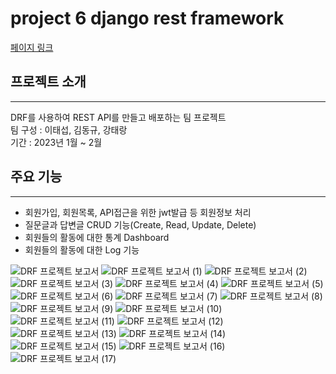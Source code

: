 # project 6 django rest framework

[페이지 링크](http://3.38.47.74/)

## 프로젝트 소개
-------------
DRF를 사용하여 REST API를 만들고 배포하는 팀 프로젝트  
팀 구성 : 이태섭, 김동규, 강태랑  
기간 : 2023년 1월 ~ 2월

## 주요 기능
-------------
* 회원가입, 회원목록, API접근을 위한 jwt발급 등 회원정보 처리
* 질문글과 답변글 CRUD 기능(Create, Read, Update, Delete)
* 회원들의 활동에 대한 통계 Dashboard
* 회원들의 활동에 대한 Log 기능

![DRF 프로젝트 보고서](https://user-images.githubusercontent.com/109839413/233831238-557d04e6-d7a6-4408-95d0-32c548ea2b06.png)
![DRF 프로젝트 보고서 (1)](https://user-images.githubusercontent.com/109839413/233831163-66d3d062-824b-4df2-b640-4dd9b270d6f3.png)
![DRF 프로젝트 보고서 (2)](https://user-images.githubusercontent.com/109839413/233831167-abbc0ad0-b6e4-4b8e-a0ec-2a15c3ea8cd1.png)
![DRF 프로젝트 보고서 (3)](https://user-images.githubusercontent.com/109839413/233831168-2693228a-6afc-4c36-9f9d-7bebd23a9513.png)
![DRF 프로젝트 보고서 (4)](https://user-images.githubusercontent.com/109839413/233831169-3ed1d9ae-9b6b-4bd4-91ff-8a4a74d6ba03.png)
![DRF 프로젝트 보고서 (5)](https://user-images.githubusercontent.com/109839413/233831171-3d2562f5-91bc-43c8-8265-b9a8da5f408c.png)
![DRF 프로젝트 보고서 (6)](https://user-images.githubusercontent.com/109839413/233831174-04957817-81f8-445b-981d-e38b6cd75519.png)
![DRF 프로젝트 보고서 (7)](https://user-images.githubusercontent.com/109839413/233831176-76831d7d-1604-4b24-b458-bd82bbe84f07.png)
![DRF 프로젝트 보고서 (8)](https://user-images.githubusercontent.com/109839413/233831178-0b281a2a-59b3-4e2a-a638-3c27dabd680c.png)
![DRF 프로젝트 보고서 (9)](https://user-images.githubusercontent.com/109839413/233831180-dddc63ed-b816-4f64-86f7-db049d130423.png)
![DRF 프로젝트 보고서 (10)](https://user-images.githubusercontent.com/109839413/233831181-180ac4a9-4328-41b5-8c2f-b64da97735f6.png)
![DRF 프로젝트 보고서 (11)](https://user-images.githubusercontent.com/109839413/233831182-17fb2c2c-1369-4733-80d8-354e01169a2b.png)
![DRF 프로젝트 보고서 (12)](https://user-images.githubusercontent.com/109839413/233831183-e91ccd47-0b03-4e8c-aeec-f6434d5eb251.png)
![DRF 프로젝트 보고서 (13)](https://user-images.githubusercontent.com/109839413/233831186-6e4848ac-4275-4615-9ed0-a36cf4a02b95.png)
![DRF 프로젝트 보고서 (14)](https://user-images.githubusercontent.com/109839413/233831187-c643936f-2142-41a2-88d3-aaaac58f3ddc.png)
![DRF 프로젝트 보고서 (15)](https://user-images.githubusercontent.com/109839413/233831188-cb695178-657c-4199-9b63-56a64e760435.png)
![DRF 프로젝트 보고서 (16)](https://user-images.githubusercontent.com/109839413/233831189-1476f074-821d-4d21-9909-9505ba08f12c.png)
![DRF 프로젝트 보고서 (17)](https://user-images.githubusercontent.com/109839413/233831190-fdbeae7a-704a-4c2e-aa67-66e00d6d4aa6.png)
